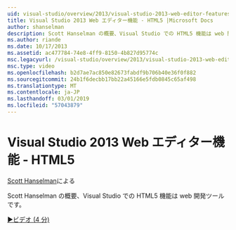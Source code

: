 ```yaml
---
uid: visual-studio/overview/2013/visual-studio-2013-web-editor-features-html5
title: Visual Studio 2013 Web エディター機能 - HTML5 |Microsoft Docs
author: shanselman
description: Scott Hanselman の概要、Visual Studio での HTML5 機能は web 開発ツールです。
ms.author: riande
ms.date: 10/17/2013
ms.assetid: ac477784-74e8-4ff9-8150-4b827d95774c
msc.legacyurl: /visual-studio/overview/2013/visual-studio-2013-web-editor-features-html5
msc.type: video
ms.openlocfilehash: b2d7ae7ac850e82673fabdf9b706b40e36f0f882
ms.sourcegitcommit: 24b1f6decbb17bb22a45166e5fdb0845c65af498
ms.translationtype: MT
ms.contentlocale: ja-JP
ms.lasthandoff: 03/01/2019
ms.locfileid: "57043879"
---
```

<a name="visual-studio-2013-web-editor-features---html5"></a>Visual Studio 2013 Web エディター機能 - HTML5
====================
[Scott Hanselman](https://github.com/shanselman)による

Scott Hanselman の概要、Visual Studio での HTML5 機能は web 開発ツールです。

[&#9654;ビデオ (4 分)](https://channel9.msdn.com/Blogs/ASP-NET-Site-Videos/visual-studio-2013-web-editor-features-html5)
